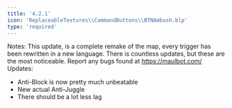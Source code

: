 ```yaml
---
title: '4.2.1'
icon: 'ReplaceableTextures\\CommandButtons\\BTNAmbush.blp'
type: 'required'
---
```

Notes:
    This update, is a complete remake of the map, every trigger has been rewritten in a new language.
    There is countless updates, but these are the most noticeable.
    Report any bugs found at https://maulbot.com/
Updates:
 - Anti-Block is now pretty much unbeatable
 - New actual Anti-Juggle
 - There should be a lot less lag
